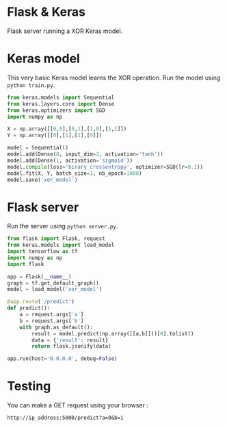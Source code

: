# Flask & Keras

Flask server running a XOR Keras model.

# Keras model

This very basic Keras model learns the XOR operation. Run the model using `python train.py`.

```python
from keras.models import Sequential
from keras.layers.core import Dense
from keras.optimizers import SGD
import numpy as np

X = np.array([[0,0],[0,1],[1,0],[1,1]])
Y = np.array([[0],[1],[1],[0]])

model = Sequential()
model.add(Dense(8, input_dim=2, activation='tanh'))
model.add(Dense(1, activation='sigmoid'))
model.compile(loss='binary_crossentropy', optimizer=SGD(lr=0.1))
model.fit(X, Y, batch_size=1, nb_epoch=1000)
model.save('xor_model')
```

# Flask server

Run the server using `python server.py`.

```python
from flask import Flask, request
from keras.models import load_model
import tensorflow as tf
import numpy as np
import flask

app = Flask(__name__)
graph = tf.get_default_graph()
model = load_model('xor_model')

@app.route('/predict')
def predict():
    a = request.args['a']
    b = request.args['b']
    with graph.as_default():
        result = model.predict(np.array([[a,b]]))[0].tolist()
        data = {'result': result}
        return flask.jsonify(data)

app.run(host='0.0.0.0', debug=False)
```

# Testing

You can make a GET request using your browser :

```
http://ip_address:5000/predict?a=0&b=1
```

